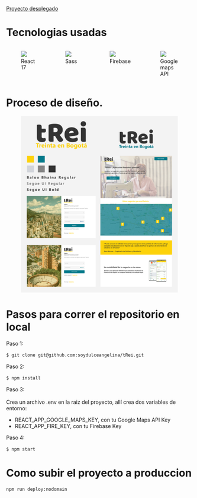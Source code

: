 [Proyecto desplegado](https://trei-bogota.surge.sh)

# Tecnologias usadas

<div style="display:flex">
    <figure style="width:100px">
        <img src="https://upload.wikimedia.org/wikipedia/commons/thumb/4/47/React.svg/100px-React.svg.png" style="width:100%">
        <caption>React 17</caption>
    </figure>
    <figure style="width:100px">
        <img src="https://upload.wikimedia.org/wikipedia/commons/thumb/9/96/Sass_Logo_Color.svg/245px-Sass_Logo_Color.svg.png" style="width:100%">
        <caption>Sass</caption>
    </figure>
    <figure style="width:100px">
        <img src="https://upload.wikimedia.org/wikipedia/commons/thumb/3/37/Firebase_Logo.svg/245px-Firebase_Logo.svg.png" style="width:100%">
        <caption>Firebase</caption>
    </figure>
    <figure style="width:100px">
        <img src="https://upload.wikimedia.org/wikipedia/commons/thumb/d/dc/Google_Maps_Logo.svg/245px-Google_Maps_Logo.svg.png" style="width:100%">
        <caption>Google maps API</caption>
    </figure>
</div>

# Proceso de diseño.

<figure>
    <img src="./src/assets/ui.jpg" style="width:500px">
</figure>

# Pasos para correr el repositorio en local

Paso 1: 
```sh
$ git clone git@github.com:soydulceangelina/tRei.git
```

Paso 2:
```sh
$ npm install
```

Paso 3: <br/><br/>
Crea un archivo .env en la raiz del proyecto, allí crea dos variables de entorno:
- REACT_APP_GOOGLE_MAPS_KEY, con tu Google Maps API Key
- REACT_APP_FIRE_KEY, con tu Firebase Key

Paso 4:
```sh
$ npm start
```

# Como subir el proyecto a produccion

```sh
npm run deploy:nodomain
```
